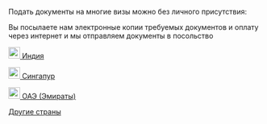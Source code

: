 Подать документы на многие визы можно без личного присутствия:

Вы посылаете нам электронные копии требуемых документов и оплату через интернет и мы отправляем документы в посольство

<p>
        <a href="/online/india">
          <img  class="img-rounded" width="23" src="/flags/in.png">
          Индия
        </a>
</p>
<p>
    <a href="/online/singapore">
      <img  class="img-rounded" width="23" src="/flags/sg.png">
      Сингапур
    </a>
</p>
<p>
    <a href="/online/emirates">
      <img  class="img-rounded" width="23" src="/flags/ae.png">
      ОАЭ (Эмираты)
    </a>
</p>
<p>
        <a href="/home/online-others">
          Другие страны
        </a>
</p>


